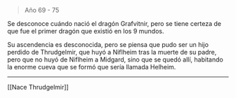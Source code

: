 > Año 69 - 75

Se desconoce cuándo nació el dragón Grafvitnir, pero se tiene certeza de que fue el primer dragón que existió en los 9 mundos.

Su ascendencia es desconocida, pero se piensa que pudo ser un hijo perdido de Thrudgelmir, que huyó a Niflheim tras la muerte de su padre, pero que no huyó de Niflheim a Midgard, sino que se quedó allí, habitando la enorme cueva que se formó que sería llamada Helheim.

---

[[Nace Thrudgelmir]]